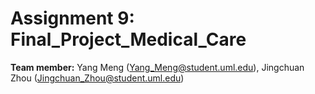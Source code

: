 # Assignment 9: Final_Project_Medical_Care
<b>Team member:</b> Yang Meng (Yang_Meng@student.uml.edu), Jingchuan Zhou (Jingchuan_Zhou@student.uml.edu)</br>
